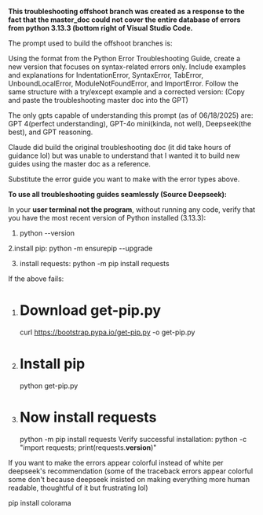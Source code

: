 **This troubleshooting offshoot branch was created as a response to the fact that the master_doc could not cover the entire database of errors from python 3.13.3 (bottom right of Visual Studio Code.**

The prompt used to build the offshoot branches is:

Using the format from the Python Error Troubleshooting Guide, create a new version that focuses on syntax-related errors only. 
Include examples and explanations for IndentationError, SyntaxError, TabError, UnboundLocalError, ModuleNotFoundError, and ImportError. 
Follow the same structure with a try/except example and a corrected version: (Copy and paste the troubleshooting master doc into the GPT)

The only gpts capable of understanding this prompt (as of 06/18/2025) are:
GPT 4(perfect understanding), GPT-4o mini(kinda, not well), Deepseek(the best), and GPT reasoning.

Claude did build the original troubleshooting doc (it did take hours of guidance lol) but was unable to understand that I wanted it to build new guides using the master doc as a reference.

Substitute the error guide you want to make with the error types above.

**To use all troubleshooting guides seamlessly (Source Deepseek):**

In your **user terminal not the program**, without running any code, verify that you have the most recent version of Python installed (3.13.3):

  1. python --version

  2.install pip:
  python -m ensurepip --upgrade
  
  3. install requests:
     python -m pip install requests

If the above fails:
1. # Download get-pip.py
   curl https://bootstrap.pypa.io/get-pip.py -o get-pip.py
2. # Install pip
   python get-pip.py
3. # Now install requests
   python -m pip install requests
Verify successful installation:
python -c "import requests; print(requests.__version__)"


If you want to make the errors appear colorful instead of white per deepseek's recommendation (some of the traceback errors appear colorful some don't because deepseek insisted on making everything more human readable, thoughtful of it but frustrating lol)

pip install colorama
